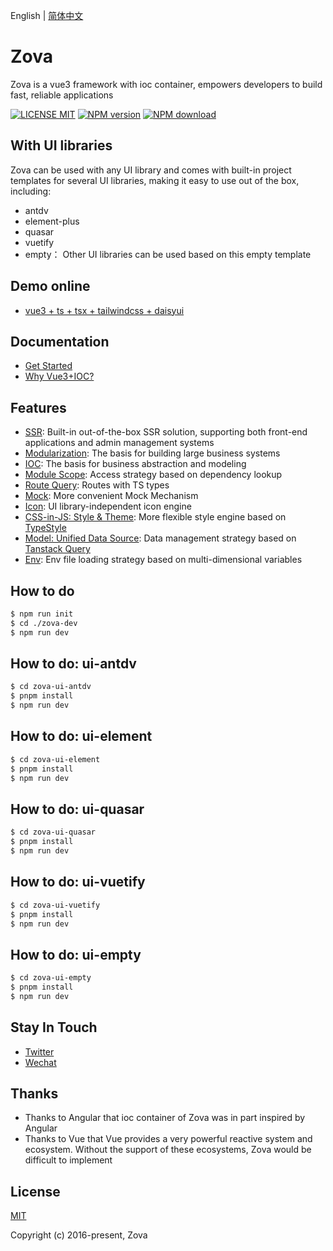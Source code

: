 English | [简体中文](./README.zh-CN.md)

# Zova

Zova is a vue3 framework with ioc container, empowers developers to build fast, reliable applications

[![LICENSE MIT][license-image]][license-url]
[![NPM version][npm-image]][npm-url]
[![NPM download][download-image]][download-url]

[license-image]: https://img.shields.io/badge/license-MIT-blue.svg
[license-url]: https://github.com/cabloy/zova/blob/master/LICENSE
[npm-image]: https://img.shields.io/npm/v/zova.svg?style=flat-square
[npm-url]: https://npmjs.com/package/zova
[download-image]: https://img.shields.io/npm/dm/zova?color=orange&label=npm%20downloads
[download-url]: https://npmjs.com/package/zova

## With UI libraries

Zova can be used with any UI library and comes with built-in project templates for several UI libraries, making it easy to use out of the box, including:

- antdv
- element-plus
- quasar
- vuetify
- empty： Other UI libraries can be used based on this empty template

## Demo online

- [vue3 + ts + tsx + tailwindcss + daisyui](https://zova.js.org/zova-demo/)

## Documentation

- [Get Started](https://zova.js.org/guide/start/introduction.html)
- [Why Vue3+IOC?](https://zova.js.org/guide/start/why.html)

## Features

- [SSR](https://zova.js.org/guide/techniques/ssr/introduction.html): Built-in out-of-the-box SSR solution, supporting both front-end applications and admin management systems
- [Modularization](https://zova.js.org/guide/essentials/modularization/module.html): The basis for building large business systems
- [IOC](https://zova.js.org/guide/essentials/ioc/introduction.html): The basis for business abstraction and modeling
- [Module Scope](https://zova.js.org/guide/essentials/scope/introduction.html): Access strategy based on dependency lookup
- [Route Query](https://zova.js.org/guide/techniques/router/route-query.html): Routes with TS types
- [Mock](https://zova.js.org/guide/techniques/mock/introduction.html): More convenient Mock Mechanism
- [Icon](https://zova.js.org/guide/techniques/icon/icon-engine.html): UI library-independent icon engine
- [CSS-in-JS: Style & Theme](https://zova.js.org/guide/techniques/css-in-js/introduction.html): More flexible style engine based on [TypeStyle](https://github.com/typestyle/typestyle)
- [Model: Unified Data Source](https://zova.js.org/guide/techniques/model/introduction.html): Data management strategy based on [Tanstack Query](https://tanstack.com/query/latest/docs/framework/vue/overview)
- [Env](https://zova.js.org/guide/techniques/env/introduction.html): Env file loading strategy based on multi-dimensional variables

## How to do

```bash
$ npm run init
$ cd ./zova-dev
$ npm run dev
```

## How to do: ui-antdv

```bash
$ cd zova-ui-antdv
$ pnpm install
$ npm run dev
```

## How to do: ui-element

```bash
$ cd zova-ui-element
$ pnpm install
$ npm run dev
```

## How to do: ui-quasar

```bash
$ cd zova-ui-quasar
$ pnpm install
$ npm run dev
```

## How to do: ui-vuetify

```bash
$ cd zova-ui-vuetify
$ pnpm install
$ npm run dev
```

## How to do: ui-empty

```bash
$ cd zova-ui-empty
$ pnpm install
$ npm run dev
```

## Stay In Touch

- [Twitter](https://twitter.com/zhennann2024)
- [Wechat](./zova-docs/zh/assets/img/wx-zhennann.jpg)

## Thanks

- Thanks to Angular that ioc container of Zova was in part inspired by Angular
- Thanks to Vue that Vue provides a very powerful reactive system and ecosystem. Without the support of these ecosystems, Zova would be difficult to implement

## License

[MIT](./LICENSE)

Copyright (c) 2016-present, Zova
